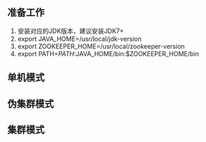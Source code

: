 ## 准备工作
1. 安装对应的JDK版本，建议安装JDK7+
2. export JAVA_HOME=/usr/local/jdk-version
3. export ZOOKEEPER_HOME=/usr/local/zookeeper-version
4. export PATH=$PATH:$JAVA_HOME/bin:$ZOOKEEPER_HOME/bin

## 单机模式

## 伪集群模式

## 集群模式
